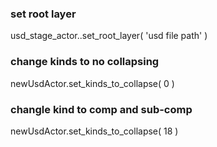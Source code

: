 ### set root layer
usd_stage_actor..set_root_layer( 'usd file path' )

### change kinds to no collapsing
newUsdActor.set_kinds_to_collapse( 0 )

### changle kind to comp and sub-comp
newUsdActor.set_kinds_to_collapse( 18 ) 
